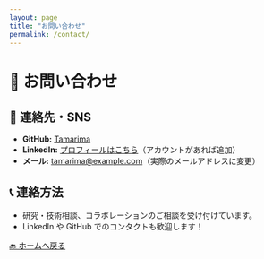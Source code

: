 ```yaml
---
layout: page
title: "お問い合わせ"
permalink: /contact/
---
```


# 📩 お問い合わせ
## 🔗 連絡先・SNS
- **GitHub:** [Tamarima](https://github.com/Tamarima)
- **LinkedIn:** [プロフィールはこちら](#)（アカウントがあれば追加）
- **メール:** tamarima@example.com（実際のメールアドレスに変更）

## 📞 連絡方法
- 研究・技術相談、コラボレーションのご相談を受け付けています。
- LinkedIn や GitHub でのコンタクトも歓迎します！

[🔙 ホームへ戻る](/)

